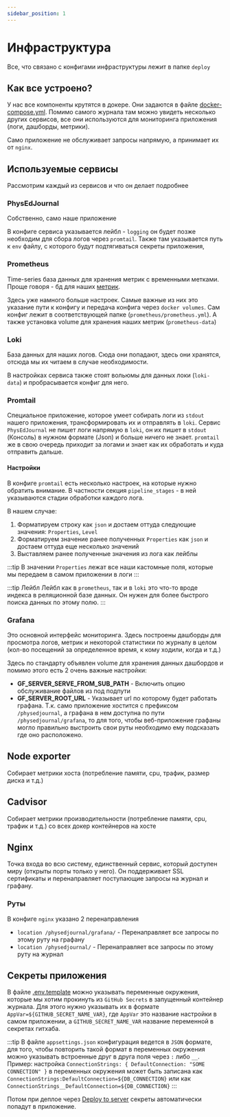 ```yaml
---
sidebar_position: 1
---
```


# Инфраструктура

Все, что связано с конфигами инфраструктуры лежит в папке `deploy`

## Как все устроено?

У нас все компоненты крутятся в докере. Они задаются в файле [docker-compose.yml](https://github.com/PriTexX/PhysEdJournal/blob/main/deploy/docker-compose.yml).
Помимо самого журнала там можно увидеть несколько других сервисов, все они используются для мониторинга приложения (логи, дашборды, метрики).

Само приложение не обслуживает запросы напрямую, а принимает их от `nginx`.

## Используемые сервисы

Рассмотрим каждый из сервисов и что он делает подробнее

### PhysEdJournal

Собственно, само наше приложение

В конфиге сервиса указывается лейбл - `logging` он будет позже необходим для сбора логов через `promtail`. 
Также там указывается путь к `env` файлу, с которого будут подтягиваться секреты приложения, 

### Prometheus

Time-series база данных для хранения метрик с временными метками. Проще говоря - бд для наших [метрик](metrics).

Здесь уже намного больше настроек. Самые важные из них это указание пути к конфигу и передача конфига через `docker volumes`.
Сам конфиг лежит в соответствующей папке (`prometheus/prometheus.yml`). 
А также установка volume для хранения наших метрик (`prometheus-data`)

### Loki 

База данных для наших логов. Сюда они попадают, здесь они хранятся, отсюда мы их читаем в случае необходимости.

В настройках сервиса также стоят вольюмы для данных локи (`loki-data`) и пробрасывается конфиг для него.

### Promtail

Специальное приложение, которое умеет собирать логи из `stdout` нашего  приложения, трансформировать их и отправлять в `loki`.
Сервис `PhysEdJournal` не пишет логи напрямую в `loki`, он их пишет в `stdout` (Консоль) в нужном формате (Json) и больше ничего не знает.
`promtail` же в свою очередь приходит за логами и знает как их обработать и куда отправить дальше.

#### Настройки

В конфиге `promtail` есть несколько настроек, на которые нужно обратить внимание. В частности секция `pipeline_stages` - 
в ней указываются стадии обработки каждого лога.

В нашем случае:

1. Форматируем строку как `json` и достаем оттуда следующие значения: `Properties`, `Level`
2. Форматируем значение ранее полученных `Properties` как `json` и достаем оттуда еще несколько значений
3. Выставляем ранее полученные значения из лога как лейблы

:::tip
В значении `Properties` лежат все наши кастомные поля, которые мы передаем в самом приложении в логи
:::

:::tip Лейбл
Лейбл как в `prometheus`, так и в `loki` это что-то вроде индекса в реляционной базе данных. Он нужен для более быстрого
поиска данных по этому полю.
:::

### Grafana

Это основной интерфейс мониторинга. Здесь построены дашборды для просмотра логов, метрик и некоторой
статистики по журналу в целом (кол-во посещений за определенное время, к кому ходили, когда и т.д.)

Здесь по стандарту объявлен volume для хранения данных дашбордов и помимо этого есть 2 очень важные настройки:

- **GF_SERVER_SERVE_FROM_SUB_PATH** - Включить опцию обслуживание файлов из под подпути
- **GF_SERVER_ROOT_URL** - Указывает url по которому будет работать графана. Т.к. само приложение хостится с префиксом 
`/physedjournal`, а графана в нем доступна по пути `/physedjournal/grafana`, то для того, чтобы веб-приложение графаны
могло правильно выстроить свои руты необходимо ему подсказать где оно расположено.

## Node exporter

Собирает метрики хоста (потребление памяти, cpu, трафик, размер диска и т.д.)

## Cadvisor

Собирает метрики производительности (потребление памяти, cpu, трафик и т.д.) 
со всех докер контейнеров на хосте

## Nginx

Точка входа во всю систему, единственный сервис, который доступен миру (открыты порты только у него). 
Он поддерживает SSL сертификаты и перенаправляет поступающие запросы на журнал и графану.

### Руты

В конфиге `nginx` указано 2 перенаправления

- `location /physedjournal/grafana/` - Перенаправляет все запросы по этому руту на графану
- `location /physedjournal/` - Перенаправляет все запросы по этому руту на журнал

## Секреты приложения

В файле [.env.template](https://github.com/PriTexX/PhysEdJournal/blob/main/deploy/.env.template)
можно указывать переменные окружения, которые мы хотим прокинуть из `GitHub Secrets` в запущенный контейнер журнала.
Для этого нужно указывать их в формате `AppVar=${GITHUB_SECRET_NAME_VAR}`, 
где `AppVar` это название настройки в самом приложении, а `GITHUB_SECRET_NAME_VAR` название переменной в секретах гитхаба.

:::tip
В файле `appsettings.json` конфигурация ведется в `JSON` формате, для того, чтобы повторить такой формат в переменных
окружения можно указывать встроенные друг в друга поля через `:` либо `__`. 
Пример: настройка `ConnectionStrings: { DefaultConnection: "SOME CONNECTION" }` в переменных окружения может быть записана
как `ConnectionStrings:DefaultConnection=${DB_CONNECTION}` или как `ConnectionStrings__DefaultConnection=${DB_CONNECTION}`
:::

Потом при деплое через [Deploy to server](../release/deploy-release.md) секреты автоматически попадут в приложение.


